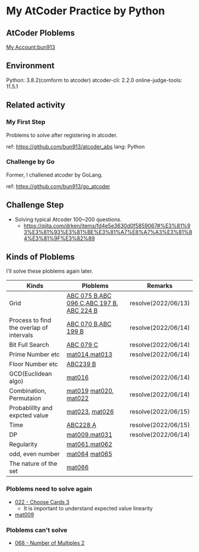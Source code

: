 # My AtCoder Practice by Python

## AtCoder Ploblems

[My Account:bun913](https://kenkoooo.com/atcoder#/table/bun913)

## Environment

Python: 3.8.2(comform to atcoder)
atcoder-cli: 2.2.0
online-judge-tools: 11.5.1

## Related activity

### My First Step

Problems to solve after registering in atcoder.

ref: https://github.com/bun913/atcoder_abs
lang: Python

### Challenge by Go

Former, I challened atcoder by GoLang.

ref: https://github.com/bun913/go_atcoder

## Challenge Step

- Solving typical Atcoder 100~200 questions.
  - https://qiita.com/drken/items/fd4e5e3630d0f5859067#%E3%81%93%E3%81%93%E3%81%BE%E3%81%A7%E8%A7%A3%E3%81%84%E3%81%9F%E3%82%89

## Kinds of Ploblems

I'll solve these ploblems again later.

| Kinds | Ploblems  | Remarks |
| - | - |  - |
| Grid  | [ABC 075 B](https://atcoder.jp/contests/abc075/tasks/abc075_b),[ABC 096 C](https://atcoder.jp/contests/abc096/tasks/abc096_c),[ABC 197 B](https://atcoder.jp/contests/abc197/tasks/abc197_b), [ABC 224 B](https://atcoder.jp/contests/abc224/tasks/abc224_b) | resolve(2022/06/13) |
| Process to find the overlap of intervals  | [ABC 070 B](https://atcoder.jp/contests/abc070/tasks/abc070_b),[ABC 199 B](https://atcoder.jp/contests/abc199/tasks/abc199_b) | resolve(2022/06/14) |
| Bit Full Search  | [ABC 079 C](https://atcoder.jp/contests/abc079/tasks/abc079_c)| resolve(2022/06/14) |
| Prime Number etc  | [mat014](https://atcoder.jp/contests/math-and-algorithm/tasks/math_and_algorithm_n),[mat013](https://atcoder.jp/contests/math-and-algorithm/tasks/math_and_algorithm_m)| resolve(2022/06/14) |
| Floor Number etc  | [ABC239 B](https://atcoder.jp/contests/abc239/tasks/abc239_b) |  |
| GCD(Euclidean algo)  | [mat016](https://atcoder.jp/contests/math-and-algorithm/tasks/math_and_algorithm_p)| resolve(2022/06/14) |
| Combination, Permutaion  | [mat019](https://atcoder.jp/contests/math-and-algorithm/tasks/math_and_algorithm_s) [mat020](https://atcoder.jp/contests/math-and-algorithm/tasks/math_and_algorithm_t), [mat022](https://atcoder.jp/contests/math-and-algorithm/tasks/math_and_algorithm_v)| resolve(2022/06/14) |
| Probablillty and expcted value  | [mat023](https://atcoder.jp/contests/math-and-algorithm/tasks/math_and_algorithm_w), [mat026](https://atcoder.jp/contests/math-and-algorithm/tasks/math_and_algorithm_z) | resolve(2022/06/15) |
| Time | [ABC228 A](https://atcoder.jp/contests/abc228/tasks/abc228_a) | resolve(2022/06/15) | 
| DP | [mat009](https://atcoder.jp/contests/math-and-algorithm/tasks/math_and_algorithm_i),[mat031](https://atcoder.jp/contests/math-and-algorithm/tasks/math_and_algorithm_ac) | resolve(2022/06/14) |
| Regularity | [mat061](https://atcoder.jp/contests/math-and-algorithm/tasks/math_and_algorithm_ba),[mat062](https://atcoder.jp/contests/math-and-algorithm/tasks/abc167_d) |  |
| odd, even number | [mat064](https://atcoder.jp/contests/math-and-algorithm/tasks/math_and_algorithm_bc) [mat065](https://atcoder.jp/contests/math-and-algorithm/tasks/panasonic2020_b) |  |
| The nature of the set | [mat066](https://atcoder.jp/contests/math-and-algorithm/tasks/math_and_algorithm_bd) |  |


### Ploblems need to solve again

- [022 - Choose Cards 3](https://atcoder.jp/contests/math-and-algorithm/tasks/math_and_algorithm_v)
  - It is important to understand expected value linearity
- [mat009](https://atcoder.jp/contests/math-and-algorithm/tasks/math_and_algorithm_i)

### Ploblems can't solve

- [068 - Number of Multiples 2](https://atcoder.jp/contests/math-and-algorithm/tasks/math_and_algorithm_be)

